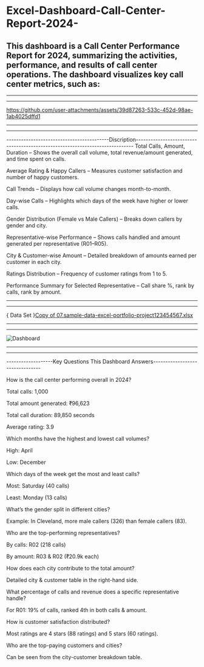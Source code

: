 # Excel-Dashboard-Call-Center-Report-2024-
This dashboard is a Call Center Performance Report for 2024, summarizing the activities, performance, and results of call center operations.
The dashboard visualizes key call center metrics, such as:
--------------------------------------------------------------------------------------------------------------------------------------------------------------

******************************************************************************************************************************************************************
******************************************************************************************************************************************************************





https://github.com/user-attachments/assets/39d87263-533c-452d-98ae-1ab4025dffd1


******************************************************************************************************************************************************************
******************************************************************************************************************************************************************
------------------------------------------Discription-----------------------------------------------------------------------------
Total Calls, Amount, Duration – Shows the overall call volume, total revenue/amount generated, and time spent on calls.

Average Rating & Happy Callers – Measures customer satisfaction and number of happy customers.

Call Trends – Displays how call volume changes month-to-month.

Day-wise Calls – Highlights which days of the week have higher or lower calls.

Gender Distribution (Female vs Male Callers) – Breaks down callers by gender and city.

Representative-wise Performance – Shows calls handled and amount generated per representative (R01–R05).

City & Customer-wise Amount – Detailed breakdown of amounts earned per customer in each city.

Ratings Distribution – Frequency of customer ratings from 1 to 5.

Performance Summary for Selected Representative – Call share %, rank by calls, rank by amount.

*******************************************************************************************************************************************************************************************************************
*******************************************************************************************************************************************************************************************************************
{ Data Set }[Copy of 07.sample-data-excel-portfolio-project123454567.xlsx](https://github.com/user-attachments/files/21778805/Copy.of.07.sample-data-excel-portfolio-project123454567.xlsx)
******************************************************************************************************************************************************************
******************************************************************************************************************************************************************
![Dashboard ](https://github.com/user-attachments/assets/19c83ea1-504a-481d-8bfe-5363a4793c72)
*******************************************************************************************************************************************************************************************************************
*******************************************************************************************************************************************************************************************************************

-------------------Key Questions This Dashboard Answers--------------------------------

How is the call center performing overall in 2024?

Total calls: 1,000

Total amount generated: ₹96,623

Total call duration: 89,850 seconds

Average rating: 3.9

Which months have the highest and lowest call volumes?

High: April

Low: December

Which days of the week get the most and least calls?

Most: Saturday (40 calls)

Least: Monday (13 calls)

What’s the gender split in different cities?

Example: In Cleveland, more male callers (326) than female callers (83).

Who are the top-performing representatives?

By calls: R02 (218 calls)

By amount: R03 & R02 (₹20.9k each)

How does each city contribute to the total amount?

Detailed city & customer table in the right-hand side.

What percentage of calls and revenue does a specific representative handle?

For R01: 19% of calls, ranked 4th in both calls & amount.

How is customer satisfaction distributed?

Most ratings are 4 stars (88 ratings) and 5 stars (60 ratings).

Who are the top-paying customers and cities?

Can be seen from the city-customer breakdown table.
